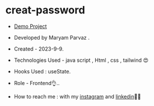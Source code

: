# creat-password
- [Demo Project](https://maryamparvaz.github.io/creat-password/)

- Developed by Maryam Parvaz .

- Created - 2023-9-9.

- Technologies Used - java script , Html , css , tailwind 😍

- Hooks Used : useState. 

- Role - Frontend👌..

- How to reach me : with my [instagram](https://www.instagram.com/maryamparvaz_web) and [linkedin](https://www.linkedin.com/in/maryam-parvaz-3687b327a/)👩‍💻
